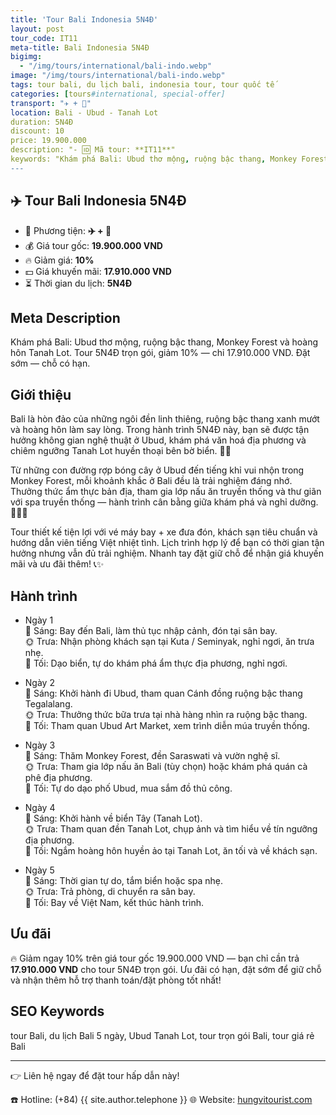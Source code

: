 ```yaml
---
title: 'Tour Bali Indonesia 5N4Đ'
layout: post
tour_code: IT11
meta-title: Bali Indonesia 5N4Đ
bigimg:
  - "/img/tours/international/bali-indo.webp"
image: "/img/tours/international/bali-indo.webp"
tags: tour bali, du lịch bali, indonesia tour, tour quốc tế
categories: [tours#international, special-offer]
transport: "✈️ + 🚌"
location: Bali - Ubud - Tanah Lot
duration: 5N4Đ
discount: 10
price: 19.900.000
description: "- 🆔 Mã tour: **IT11**"
keywords: "Khám phá Bali: Ubud thơ mộng, ruộng bậc thang, Monkey Forest và hoàng hôn Tanah Lot. Tour 5N4Đ trọn gói, giảm 10% — chỉ 17.910.000 VND. Đặt sớm — chỗ có hạn."
---
```


## ✈️ Tour Bali Indonesia 5N4Đ



- 🚗 Phương tiện: **✈️ + 🚌**
- 💰 Giá tour gốc: **19.900.000 VND**
- 🔥 Giảm giá: **10%**
- 💵 Giá khuyến mãi: **17.910.000 VND**
- ⏳ Thời gian du lịch: **5N4Đ**

## Meta Description
Khám phá Bali: Ubud thơ mộng, ruộng bậc thang, Monkey Forest và hoàng hôn Tanah Lot. Tour 5N4Đ trọn gói, giảm 10% — chỉ 17.910.000 VND. Đặt sớm — chỗ có hạn.

## Giới thiệu
Bali là hòn đảo của những ngôi đền linh thiêng, ruộng bậc thang xanh mướt và hoàng hôn làm say lòng. Trong hành trình 5N4Đ này, bạn sẽ được tận hưởng không gian nghệ thuật ở Ubud, khám phá văn hoá địa phương và chiêm ngưỡng Tanah Lot huyền thoại bên bờ biển. 🌴🌅

Từ những con đường rợp bóng cây ở Ubud đến tiếng khỉ vui nhộn trong Monkey Forest, mỗi khoảnh khắc ở Bali đều là trải nghiệm đáng nhớ. Thưởng thức ẩm thực bản địa, tham gia lớp nấu ăn truyền thống và thư giãn với spa truyền thống — hành trình cân bằng giữa khám phá và nghỉ dưỡng. 🍛🧘‍♀️

Tour thiết kế tiện lợi với vé máy bay + xe đưa đón, khách sạn tiêu chuẩn và hướng dẫn viên tiếng Việt nhiệt tình. Lịch trình hợp lý để bạn có thời gian tận hưởng nhưng vẫn đủ trải nghiệm. Nhanh tay đặt giữ chỗ để nhận giá khuyến mãi và ưu đãi thêm! 📞✨

## Hành trình
- Ngày 1  
  🌅 Sáng: Bay đến Bali, làm thủ tục nhập cảnh, đón tại sân bay.  
  🌞 Trưa: Nhận phòng khách sạn tại Kuta / Seminyak, nghỉ ngơi, ăn trưa nhẹ.  
  🌙 Tối: Dạo biển, tự do khám phá ẩm thực địa phương, nghỉ ngơi.

- Ngày 2  
  🌅 Sáng: Khởi hành đi Ubud, tham quan Cánh đồng ruộng bậc thang Tegalalang.  
  🌞 Trưa: Thưởng thức bữa trưa tại nhà hàng nhìn ra ruộng bậc thang.  
  🌙 Tối: Tham quan Ubud Art Market, xem trình diễn múa truyền thống.

- Ngày 3  
  🌅 Sáng: Thăm Monkey Forest, đền Saraswati và vườn nghệ sĩ.  
  🌞 Trưa: Tham gia lớp nấu ăn Bali (tùy chọn) hoặc khám phá quán cà phê địa phương.  
  🌙 Tối: Tự do dạo phố Ubud, mua sắm đồ thủ công.

- Ngày 4  
  🌅 Sáng: Khởi hành về biển Tây (Tanah Lot).  
  🌞 Trưa: Tham quan đền Tanah Lot, chụp ảnh và tìm hiểu về tín ngưỡng địa phương.  
  🌙 Tối: Ngắm hoàng hôn huyền ảo tại Tanah Lot, ăn tối và về khách sạn.

- Ngày 5  
  🌅 Sáng: Thời gian tự do, tắm biển hoặc spa nhẹ.  
  🌞 Trưa: Trả phòng, di chuyển ra sân bay.  
  🌙 Tối: Bay về Việt Nam, kết thúc hành trình.

## Ưu đãi
🔥 Giảm ngay 10% trên giá tour gốc 19.900.000 VND — bạn chỉ cần trả **17.910.000 VND** cho tour 5N4Đ trọn gói. Ưu đãi có hạn, đặt sớm để giữ chỗ và nhận thêm hỗ trợ thanh toán/đặt phòng tốt nhất!

## SEO Keywords
tour Bali, du lịch Bali 5 ngày, Ubud Tanah Lot, tour trọn gói Bali, tour giá rẻ Bali

---

👉 Liên hệ ngay để đặt tour hấp dẫn này!

☎️ Hotline: (+84) {{ site.author.telephone }}
🌐 Website: [hungvitourist.com](https://hungvitourist.com)

